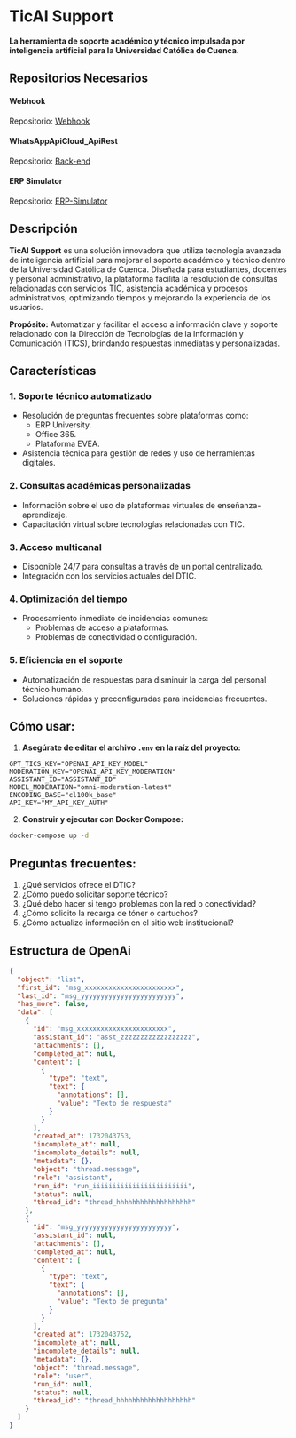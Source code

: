 # TicAI Support  
**La herramienta de soporte académico y técnico impulsada por inteligencia artificial para la Universidad Católica de Cuenca.**

## Repositorios Necesarios
#### **Webhook**
Repositorio: [Webhook](https://github.com/PePeWee07/TicAI-Support.git)
#### **WhatsAppApiCloud_ApiRest**
Repositorio: [Back-end](https://github.com/PePeWee07/WhatsAppApiCloud_ApiRest.git)
#### **ERP Simulator**
Repositorio: [ERP-Simulator](https://github.com/PePeWee07/ERP_simulator.git)

## Descripción  
**TicAI Support** es una solución innovadora que utiliza tecnología avanzada de inteligencia artificial para mejorar el soporte académico y técnico dentro de la Universidad Católica de Cuenca. Diseñada para estudiantes, docentes y personal administrativo, la plataforma facilita la resolución de consultas relacionadas con servicios TIC, asistencia académica y procesos administrativos, optimizando tiempos y mejorando la experiencia de los usuarios.

**Propósito:** Automatizar y facilitar el acceso a información clave y soporte relacionado con la Dirección de Tecnologías de la Información y Comunicación (TICS), brindando respuestas inmediatas y personalizadas.

## Características

### 1. **Soporte técnico automatizado**
- Resolución de preguntas frecuentes sobre plataformas como:
  - ERP University.
  - Office 365.
  - Plataforma EVEA.
- Asistencia técnica para gestión de redes y uso de herramientas digitales.

### 2. **Consultas académicas personalizadas**
- Información sobre el uso de plataformas virtuales de enseñanza-aprendizaje.
- Capacitación virtual sobre tecnologías relacionadas con TIC.

### 3. **Acceso multicanal**
- Disponible 24/7 para consultas a través de un portal centralizado.
- Integración con los servicios actuales del DTIC.

### 4. **Optimización del tiempo**
- Procesamiento inmediato de incidencias comunes:
  - Problemas de acceso a plataformas.
  - Problemas de conectividad o configuración.

### 5. **Eficiencia en el soporte**
- Automatización de respuestas para disminuir la carga del personal técnico humano.
- Soluciones rápidas y preconfiguradas para incidencias frecuentes.


## Cómo usar:
1. **Asegúrate de editar el archivo `.env` en la raíz del proyecto:**

```properties
GPT_TICS_KEY="OPENAI_API_KEY_MODEL"
MODERATION_KEY="OPENAI_API_KEY_MODERATION"
ASSISTANT_ID="ASSISTANT_ID"
MODEL_MODERATION="omni-moderation-latest"
ENCODING_BASE="cl100k_base"
API_KEY="MY_API_KEY_AUTH"
```

2. **Construir y ejecutar con Docker Compose:**

```sh
docker-compose up -d
```

## Preguntas frecuentes:
1. ¿Qué servicios ofrece el DTIC?
2. ¿Cómo puedo solicitar soporte técnico?
3. ¿Qué debo hacer si tengo problemas con la red o conectividad?
4. ¿Cómo solicito la recarga de tóner o cartuchos?
5. ¿Cómo actualizo información en el sitio web institucional?


## Estructura de OpenAi
```json
{
  "object": "list",
  "first_id": "msg_xxxxxxxxxxxxxxxxxxxxxxx",
  "last_id": "msg_yyyyyyyyyyyyyyyyyyyyyyyy",
  "has_more": false,
  "data": [
    {
      "id": "msg_xxxxxxxxxxxxxxxxxxxxxxx",
      "assistant_id": "asst_zzzzzzzzzzzzzzzzzz",
      "attachments": [],
      "completed_at": null,
      "content": [
        {
          "type": "text",
          "text": {
            "annotations": [],
            "value": "Texto de respuesta"
          }
        }
      ],
      "created_at": 1732043753,
      "incomplete_at": null,
      "incomplete_details": null,
      "metadata": {},
      "object": "thread.message",
      "role": "assistant",
      "run_id": "run_iiiiiiiiiiiiiiiiiiiiiiii",
      "status": null,
      "thread_id": "thread_hhhhhhhhhhhhhhhhhhh"
    },
    {
      "id": "msg_yyyyyyyyyyyyyyyyyyyyyyyy",
      "assistant_id": null,
      "attachments": [],
      "completed_at": null,
      "content": [
        {
          "type": "text",
          "text": {
            "annotations": [],
            "value": "Texto de pregunta"
          }
        }
      ],
      "created_at": 1732043752,
      "incomplete_at": null,
      "incomplete_details": null,
      "metadata": {},
      "object": "thread.message",
      "role": "user",
      "run_id": null,
      "status": null,
      "thread_id": "thread_hhhhhhhhhhhhhhhhhhh"
    }
  ]
}
```

